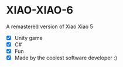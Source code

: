 # XIAO-XIAO-6
A remastered version of Xiao Xiao 5
- [x] Unity game
- [x] C#
- [x] Fun
- [x] Made by the coolest software developer :)

